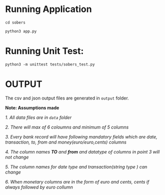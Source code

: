# Running Application

`cd sobers`

`python3 app.py`

# Running Unit Test:

`python3 -m unittest tests/sobers_test.py`


# OUTPUT

The csv and json output files are generated in `output` folder.


**Note: Assumptions made**

_1. All data files are in `data` folder_

_2. There will max of 6 coloumns and minimum of 5 columns_

_3. Every bank record will have following mandatory fields which are date, transaction, to, from  and money(euro/euro,cents) columns_

_4. The column names **TO** and **from** and datatype of columns in point 3 will not change_

_5. The column names for date type and transaction(string type ) can change_

_6. When monetary columns are in the form of euro and cents, cents if always followed by euro collumn_ 
